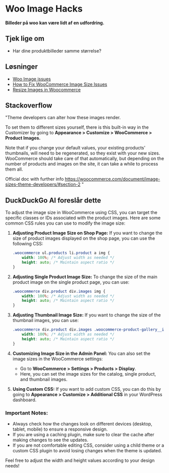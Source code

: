 # Woo Image Hacks

**Billeder på woo kan være lidt af en udfordring.**

## Tjek lige om

* Har dine produktbilleder samme størrelse?

## Løsninger

* [Woo Image issues](https://www.codeable.io/blog/fix-woocommerce-image-issues/)
* [How to Fix WooCommerce Image Size Issues](https://pluginever.com/how-to-fix-woocommerce-image-size-issues/)
* [Resize Images in Woocommerce](https://learnwoo.com/resize-images-in-woocommerce-wordpress/)

## Stackoverflow

"Theme developers can alter how these images render.

To set them to different sizes yourself, there is this built-in way in the Customizer by going to **Appearance > Customize > WooCommerce > Product Images.**

Note that if you change your default values, your existing products' thumbnails, will need to be regenerated, so they exist with your new sizes. WooCommerce should take care of that automatically, but depending on the number of products and images on the site, it can take a while to process them all.

Official doc with further info https://woocommerce.com/document/image-sizes-theme-developers/#section-2 "

## DuckDuckGo AI foreslår dette

To adjust the image size in WooCommerce using CSS, you can target the specific classes or IDs associated with the product images. Here are some common CSS rules you can use to modify the image size:

1. **Adjusting Product Image Size on Shop Page:**
   If you want to change the size of product images displayed on the shop page, you can use the following CSS:

   ```css
   .woocommerce ul.products li.product a img {
       width: 100%; /* Adjust width as needed */
       height: auto; /* Maintain aspect ratio */
   }
   ```

2. **Adjusting Single Product Image Size:**
   To change the size of the main product image on the single product page, you can use:

   ```css
   .woocommerce div.product div.images img {
       width: 100%; /* Adjust width as needed */
       height: auto; /* Maintain aspect ratio */
   }
   ```

3. **Adjusting Thumbnail Image Size:**
   If you want to change the size of the thumbnail images, you can use:

   ```css
   .woocommerce div.product div.images .woocommerce-product-gallery__image img {
       width: 100%; /* Adjust width as needed */
       height: auto; /* Maintain aspect ratio */
   }
   ```

4. **Customizing Image Size in the Admin Panel:**
   You can also set the image sizes in the WooCommerce settings:
   - Go to **WooCommerce > Settings > Products > Display**.
   - Here, you can set the image sizes for the catalog, single product, and thumbnail images.

5. **Using Custom CSS:**
   If you want to add custom CSS, you can do this by going to **Appearance > Customize > Additional CSS** in your WordPress dashboard.

### Important Notes:
- Always check how the changes look on different devices (desktop, tablet, mobile) to ensure a responsive design.
- If you are using a caching plugin, make sure to clear the cache after making changes to see the updates.
- If you are not comfortable editing CSS, consider using a child theme or a custom CSS plugin to avoid losing changes when the theme is updated.

Feel free to adjust the width and height values according to your design needs!

